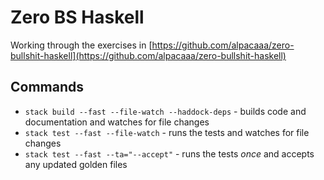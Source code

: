 # Zero BS Haskell

Working through the exercises in
[https://github.com/alpacaaa/zero-bullshit-haskell](https://github.com/alpacaaa/zero-bullshit-haskell)

## Commands

- `stack build --fast --file-watch --haddock-deps` - builds code and documentation and watches for file changes
- `stack test --fast --file-watch` - runs the tests and watches for file changes
- `stack test --fast --ta="--accept"` - runs the tests _once_ and accepts any updated golden files
